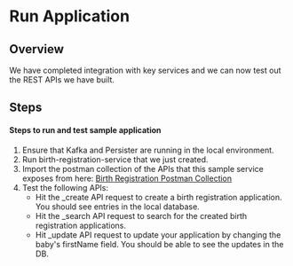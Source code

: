 # Run Application

## Overview

We have completed integration with key services and we can now test out the REST APIs we have built.

## **Steps**

#### **Steps to run and test sample application**

1. Ensure that Kafka and Persister are running in the local environment.
2. Run birth-registration-service that we just created.
3. Import the postman collection of the APIs that this sample service exposes from here: [Birth Registration Postman Collection](https://www.getpostman.com/collections/3084ba7dea58547bf07e)
4. Test the following APIs:
   * Hit the \_create API request to create a birth registration application. You should see entries in the local database.
   * Hit the \_search API request to search for the created birth registration applications.
   * Hit \_update API request to update your application by changing the baby's firstName field. You should be able to see the updates in the DB.
